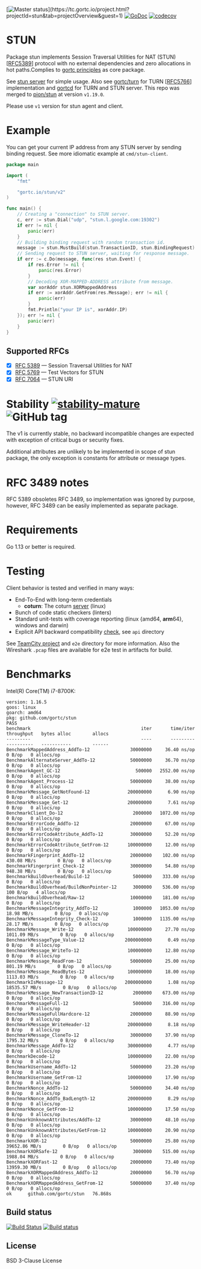 [![Master status](https://tc.gortc.io/app/rest/builds/buildType:(id:stun_MasterStatus)/statusIcon.svg)](https://tc.gortc.io/project.html?projectId=stun&tab=projectOverview&guest=1)
[![GoDoc](https://godoc.org/gortc.io/stun?status.svg)](http://godoc.org/gortc.io/stun)
[![codecov](https://codecov.io/gh/gortc/stun/branch/master/graph/badge.svg)](https://codecov.io/gh/gortc/stun)
# STUN
Package stun implements Session Traversal Utilities for NAT (STUN)
[[RFC5389](https://tools.ietf.org/html/rfc5389)] protocol with no
external dependencies and zero allocations in hot paths.Complies to
[gortc principles](https://gortc.io/#principles) as core package.

See [stun server](https://github.com/gortc/stund) for simple usage. Also see
[gortc/turn](https://github.com/gortc/turn) for TURN
[[RFC5766](https://tools.ietf.org/html/rfc5766)] implementation and
[gortcd](https://github.com/gortc/gortcd) for TURN and STUN server. This
repo was merged to [pion/stun](https://github.com/pion/stun) at version
`v1.19.0`.

Please use `v1` version for stun agent and client.

# Example
You can get your current IP address from any STUN server by sending
binding request. See more idiomatic example at `cmd/stun-client`.
```go
package main

import (
	"fmt"

	"gortc.io/stun/v2"
)

func main() {
	// Creating a "connection" to STUN server.
	c, err := stun.Dial("udp", "stun.l.google.com:19302")
	if err != nil {
		panic(err)
	}
	// Building binding request with random transaction id.
	message := stun.MustBuild(stun.TransactionID, stun.BindingRequest)
	// Sending request to STUN server, waiting for response message.
	if err := c.Do(message, func(res stun.Event) {
		if res.Error != nil {
			panic(res.Error)
		}
		// Decoding XOR-MAPPED-ADDRESS attribute from message.
		var xorAddr stun.XORMappedAddress
		if err := xorAddr.GetFrom(res.Message); err != nil {
			panic(err)
		}
		fmt.Println("your IP is", xorAddr.IP)
	}); err != nil {
		panic(err)
	}
}
```

## Supported RFCs
- [x] [RFC 5389](https://tools.ietf.org/html/rfc5389) — Session Traversal Utilities for NAT
- [x] [RFC 5769](https://tools.ietf.org/html/rfc5769) — Test Vectors for STUN
- [x] [RFC 7064](https://tools.ietf.org/html/rfc7064) — STUN URI

# Stability [![stability-mature](https://img.shields.io/badge/stability-mature-008000.svg)](https://github.com/mkenney/software-guides/blob/master/STABILITY-BADGES.md#mature) ![GitHub tag](https://img.shields.io/github/tag/gortc/stun.svg)

The v1 is currently stable, no backward incompatible changes are
expected with exception of critical bugs or security fixes.

Additional attributes are unlikely to be implemented in scope of stun package,
the only exception is constants for attribute or message types.

# RFC 3489 notes
RFC 5389 obsoletes RFC 3489, so implementation was ignored by purpose, however,
RFC 3489 can be easily implemented as separate package.

# Requirements
Go 1.13 or better is required.

# Testing
Client behavior is tested and verified in many ways:
  * End-To-End with long-term credentials
    * **coturn**: The coturn [server](https://github.com/coturn/coturn/wiki/turnserver) (linux)
  * Bunch of code static checkers (linters)
  * Standard unit-tests with coverage reporting (linux {amd64, **arm**64}, windows and darwin)
  * Explicit API backward compatibility [check](https://github.com/gortc/api), see `api` directory

See [TeamCity project](https://tc.gortc.io/project.html?projectId=stun&guest=1) and `e2e` directory
for more information. Also the Wireshark `.pcap` files are available for e2e test in
artifacts for build.

# Benchmarks

Intel(R) Core(TM) i7-8700K:

```
version: 1.16.5
goos: linux
goarch: amd64
pkg: github.com/gortc/stun
PASS
benchmark                                         iter       time/iter      throughput   bytes alloc        allocs
---------                                         ----       ---------      ----------   -----------        ------
BenchmarkMappedAddress_AddTo-12               30000000     36.40 ns/op                        0 B/op   0 allocs/op
BenchmarkAlternateServer_AddTo-12             50000000     36.70 ns/op                        0 B/op   0 allocs/op
BenchmarkAgent_GC-12                            500000   2552.00 ns/op                        0 B/op   0 allocs/op
BenchmarkAgent_Process-12                     50000000     38.00 ns/op                        0 B/op   0 allocs/op
BenchmarkMessage_GetNotFound-12              200000000      6.90 ns/op                        0 B/op   0 allocs/op
BenchmarkMessage_Get-12                      200000000      7.61 ns/op                        0 B/op   0 allocs/op
BenchmarkClient_Do-12                          2000000   1072.00 ns/op                        0 B/op   0 allocs/op
BenchmarkErrorCode_AddTo-12                   20000000     67.00 ns/op                        0 B/op   0 allocs/op
BenchmarkErrorCodeAttribute_AddTo-12          30000000     52.20 ns/op                        0 B/op   0 allocs/op
BenchmarkErrorCodeAttribute_GetFrom-12       100000000     12.00 ns/op                        0 B/op   0 allocs/op
BenchmarkFingerprint_AddTo-12                 20000000    102.00 ns/op     430.08 MB/s        0 B/op   0 allocs/op
BenchmarkFingerprint_Check-12                 30000000     54.80 ns/op     948.38 MB/s        0 B/op   0 allocs/op
BenchmarkBuildOverhead/Build-12                5000000    333.00 ns/op                        0 B/op   0 allocs/op
BenchmarkBuildOverhead/BuildNonPointer-12      3000000    536.00 ns/op                      100 B/op   4 allocs/op
BenchmarkBuildOverhead/Raw-12                 10000000    181.00 ns/op                        0 B/op   0 allocs/op
BenchmarkMessageIntegrity_AddTo-12             1000000   1053.00 ns/op      18.98 MB/s        0 B/op   0 allocs/op
BenchmarkMessageIntegrity_Check-12             1000000   1135.00 ns/op      28.17 MB/s        0 B/op   0 allocs/op
BenchmarkMessage_Write-12                    100000000     27.70 ns/op    1011.09 MB/s        0 B/op   0 allocs/op
BenchmarkMessageType_Value-12               2000000000      0.49 ns/op                        0 B/op   0 allocs/op
BenchmarkMessage_WriteTo-12                  100000000     12.80 ns/op                        0 B/op   0 allocs/op
BenchmarkMessage_ReadFrom-12                  50000000     25.00 ns/op     801.19 MB/s        0 B/op   0 allocs/op
BenchmarkMessage_ReadBytes-12                100000000     18.00 ns/op    1113.03 MB/s        0 B/op   0 allocs/op
BenchmarkIsMessage-12                       2000000000      1.08 ns/op   18535.57 MB/s        0 B/op   0 allocs/op
BenchmarkMessage_NewTransactionID-12           2000000    673.00 ns/op                        0 B/op   0 allocs/op
BenchmarkMessageFull-12                        5000000    316.00 ns/op                        0 B/op   0 allocs/op
BenchmarkMessageFullHardcore-12               20000000     88.90 ns/op                        0 B/op   0 allocs/op
BenchmarkMessage_WriteHeader-12              200000000      8.18 ns/op                        0 B/op   0 allocs/op
BenchmarkMessage_CloneTo-12                   30000000     37.90 ns/op    1795.32 MB/s        0 B/op   0 allocs/op
BenchmarkMessage_AddTo-12                    300000000      4.77 ns/op                        0 B/op   0 allocs/op
BenchmarkDecode-12                           100000000     22.00 ns/op                        0 B/op   0 allocs/op
BenchmarkUsername_AddTo-12                    50000000     23.20 ns/op                        0 B/op   0 allocs/op
BenchmarkUsername_GetFrom-12                 100000000     17.90 ns/op                        0 B/op   0 allocs/op
BenchmarkNonce_AddTo-12                       50000000     34.40 ns/op                        0 B/op   0 allocs/op
BenchmarkNonce_AddTo_BadLength-12            200000000      8.29 ns/op                        0 B/op   0 allocs/op
BenchmarkNonce_GetFrom-12                    100000000     17.50 ns/op                        0 B/op   0 allocs/op
BenchmarkUnknownAttributes/AddTo-12           30000000     48.10 ns/op                        0 B/op   0 allocs/op
BenchmarkUnknownAttributes/GetFrom-12        100000000     20.90 ns/op                        0 B/op   0 allocs/op
BenchmarkXOR-12                               50000000     25.80 ns/op   39652.86 MB/s        0 B/op   0 allocs/op
BenchmarkXORSafe-12                            3000000    515.00 ns/op    1988.04 MB/s        0 B/op   0 allocs/op
BenchmarkXORFast-12                           20000000     73.40 ns/op   13959.30 MB/s        0 B/op   0 allocs/op
BenchmarkXORMappedAddress_AddTo-12            20000000     56.70 ns/op                        0 B/op   0 allocs/op
BenchmarkXORMappedAddress_GetFrom-12          50000000     37.40 ns/op                        0 B/op   0 allocs/op
ok  	github.com/gortc/stun	76.868s
```

## Build status
[![Build Status](https://travis-ci.com/gortc/stun.svg)](https://travis-ci.com/gortc/stun)
[![Build status](https://ci.appveyor.com/api/projects/status/fw3drn3k52mf5ghw/branch/master?svg=true)](https://ci.appveyor.com/project/ernado/stun-j08g0/branch/master)

## License
BSD 3-Clause License
